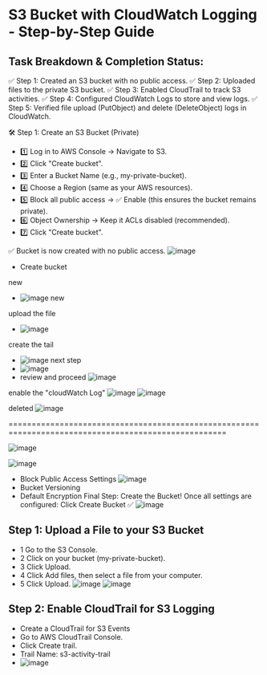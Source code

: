# S3 Bucket with CloudWatch Logging - Step-by-Step Guide
## Task Breakdown & Completion Status:
✅ Step 1: Created an S3 bucket with no public access.
✅ Step 2: Uploaded files to the private S3 bucket.
✅ Step 3: Enabled CloudTrail to track S3 activities.
✅ Step 4: Configured CloudWatch Logs to store and view logs.
✅ Step 5: Verified file upload (PutObject) and delete (DeleteObject) logs in CloudWatch.

🛠 Step 1: Create an S3 Bucket (Private)
- 1️⃣ Log in to AWS Console → Navigate to S3.
- 2️⃣ Click "Create bucket".
- 3️⃣ Enter a Bucket Name (e.g., my-private-bucket).
- 4️⃣ Choose a Region (same as your AWS resources).
- 5️⃣ Block all public access → ✅ Enable (this ensures the bucket remains private).
- 6️⃣ Object Ownership → Keep it ACLs disabled (recommended).
- 7️⃣ Click "Create bucket".

✅ Bucket is now created with no public access.
![image](https://github.com/user-attachments/assets/3a1f2f35-7cd5-4a9e-849d-b8b463dd36fe)



- Create bucket 

new 
- ![image](https://github.com/user-attachments/assets/b82d35d9-e21a-4887-afa1-f07420859f62)
new

upload the file
- ![image](https://github.com/user-attachments/assets/53afda2b-88b4-4a88-83b5-d15cac9be59e)

create the tail
- ![image](https://github.com/user-attachments/assets/e1bf5ed5-8b63-4bfc-a7f4-77a9b4d816c2)
next step 
- ![image](https://github.com/user-attachments/assets/b52c4fe8-b977-4f6c-985f-b8e544dcbf1a)
- review and proceed
![image](https://github.com/user-attachments/assets/9d0a3d8b-1ed3-4b0d-b748-a1b86ab775f4)


enable the "cloudWatch Log" 
![image](https://github.com/user-attachments/assets/676f60c2-ae52-429b-8853-366c42d4582c)
![image](https://github.com/user-attachments/assets/e878eda9-3ad2-40b0-9ef3-a3e47aed9e24)

deleted
![image](https://github.com/user-attachments/assets/b831bd14-33f7-4fc4-b4cd-e230f5d3f9d9)

=====================================================================================================

![image](https://github.com/user-attachments/assets/5fb8872c-cb4b-41dc-a8c6-2338d677b04f)

![image](https://github.com/user-attachments/assets/c0005a3c-24ce-46b3-82cd-a608f90e36f8)

- Block Public Access Settings
![image](https://github.com/user-attachments/assets/20eebe84-3c10-4cc5-92e1-2fd1680f17ce)
- Bucket Versioning
- Default Encryption
Final Step: Create the Bucket!
Once all settings are configured:
Click Create Bucket ✅
![image](https://github.com/user-attachments/assets/e8be0752-2feb-4bdf-a673-f9a212f43a3f)

## Step 1: Upload a File to your S3 Bucket
- 1 Go to the S3 Console.
- 2 Click on your bucket (my-private-bucket).
- 3 Click Upload.
- 4 Click Add files, then select a file from your computer.
- 5 Click Upload.
![image](https://github.com/user-attachments/assets/88fc31fa-098c-4213-ad10-f352506b63d0)
![image](https://github.com/user-attachments/assets/8644ca90-5655-4074-8f81-9affe25abe04)

## Step 2: Enable CloudTrail for S3 Logging
- Create a CloudTrail for S3 Events
 - Go to AWS CloudTrail Console.
 - Click Create trail.
 - Trail Name: s3-activity-trail
 - ![image](https://github.com/user-attachments/assets/b19b17a0-5f9c-4102-8699-3f23a47301c7)

